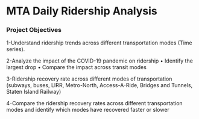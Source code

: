 # MTA Daily Ridership Analysis

### Project Objectives

1-Understand ridership trends across different transportation modes (Time series).

2-Analyze the impact of the COVID-19 pandemic on ridership
•	Identify the largest drop
•	Compare the impact across transit modes

3-Ridership recovery rate across different modes of transportation (subways, buses, LIRR, Metro-North, Access-A-Ride, Bridges and Tunnels, Staten Island Railway)

4-Compare the ridership recovery rates across different transportation modes and identify which modes have recovered faster or slower
